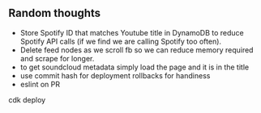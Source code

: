 ## Random thoughts
- Store Spotify ID that matches Youtube title in DynamoDB to reduce Spotify API calls (if we find we are calling Spotify too often).
- Delete feed nodes as we scroll fb so we can reduce memory required and scrape for longer.
- to get soundcloud metadata simply load the page and it is in the title
- use commit hash for deployment rollbacks for handiness
- eslint on PR



cdk deploy


